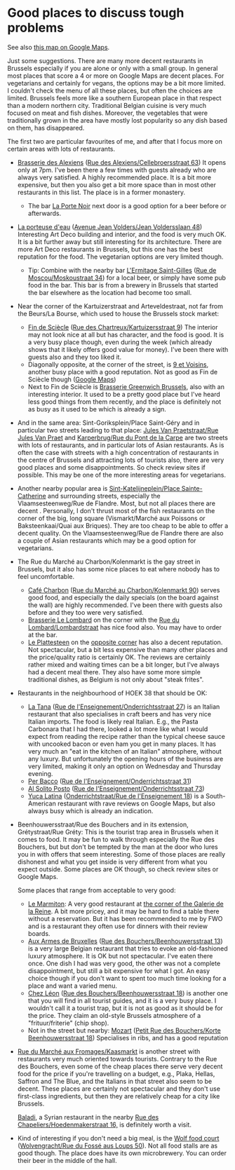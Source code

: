 # Good places to discuss tough problems

See also [this map on Google Maps](https://www.google.com/maps/d/u/0/edit?mid=1CHURBGrKZ8QyHro8hXZe70QjZ52bvI4&usp=sharing).

Just some suggestions. There are many more decent restaurants in Brussels especially
if you are alone or only with a small group. In general most places that score a 4 or more
on Google Maps are decent places. For vegetarians and certainly for vegans, the options may 
be a bit more limited. I couldn't check the menu of all these places, but often the choices
are limited. Brussels feels more like a southern European place in that respect than a modern
northern city. Traditional Belgian cuisine is very much focused on meat and fish dishes.
Moreover, the vegetables that were traditionally grown in the area have mostly lost popularity
so any dish based on them, has disappeared.

The first two are particular favourites of me, and after that I focus more on certain areas
with lots of restaurants.

-   [Brasserie des Alexiens](https://www.brasseriedesalexiens.be/) 
    ([Rue des Alexiens/Cellebroersstraat 63](https://maps.app.goo.gl/SdjPCkGM1oLWbBfE8))
    It opens only at 7pm. I've been there a few times with guests already who are always very satisfied.
    A highly recommended place. It is a bit more expensive, but then you also get a bit more space than in
    most other restaurants in this list. The place is in a former monastery.
    -   The bar [La Porte Noir](https://www.laportenoire.be/) next door is a good option for a beer before or afterwards.
  
-   [La porteuse d'eau](https://laporteuse.eu/en) 
    ([Avenue Jean Volders/Jean Voldersslaan 48](https://maps.app.goo.gl/7UhCW9KhghWZ6x4Y7))
    Interesting Art Deco building and interior, and the food is very much OK. It is a bit further away
    but still interesting for its architecture. There are more Art Deco restaurants in Brussels,
    but this one has the best reputation for the food. The vegetarian options are very limited though.
    -    Tip: Combine with the nearby bar [L'Ermitage Saint-Gilles](https://ermitagesaintgilles.be/) 
         ([Rue de Moscou/Moskoustraat 34](https://maps.app.goo.gl/rdehVg3gKfcP9EqP6)) for a local beer,
         or simply have some pub food in the bar.
         This bar is from a brewery in Brussels that started the bar elsewhere as the location had become too small.

-   Near the corner of the Kartuizerstraat and Arteveldestraat, not far from the Beurs/La Bourse,
    which used to house the Brussels stock market:
    -   [Fin de Sciècle](http://www.findesiecle.be/) ([Rue des Chartreux/Kartuizersstraat 9](https://maps.app.goo.gl/reHiRYPZX2uTwBYX9))
        The interior may not look nice at all but has character, and the food is good.
        It is a very busy place though, even during the week (which already shows that it likely 
        offers good value for money). I've been there with guests also and they too liked it.
    -   Diagonally opposite, at the corner of the street, is
        [9 et Voisins](https://9-et-voisins.be/), another busy place with a good reputation.
        Not as good as Fin de Sciècle though
        ([Google Maps](https://maps.app.goo.gl/SE1fVfLuHJ4Az9SdA))
    -   Next to Fin de Sciècle is [Brasserie Greenwich Brussels](https://maps.app.goo.gl/PygkK1Y7W8D6Uh9N8),
        also with an interesting interior. It used to be a pretty good place but I've heard less good
        things from them recently, and the place is definitely not as busy as it used to be which
        is already a sign.

-   And in the same area: Sint-Goriksplein/Place Saint-Géry and in particular two streets leading to that
    place: [Jules Van Praetstraat/Rue Jules Van Praet](https://maps.app.goo.gl/fA2X61x2BhFuN4Cx6)
    and [Karperbrug/Rue du Pont de la Carpe](https://maps.app.goo.gl/pDCpJ9DZoAmUc5kY7)
    are two streets with lots of restaurants, and in particular lots of Asian restaurants.
    As is often the case with streets with a high concentration of restaurants in the centre of Brussels and
    attracting lots of tourists also, there are very good places and some disappointments. So check 
    review sites if possible. This may be one of the more interesting areas for vegetarians.

-   Another nearby popular area is [Sint-Katelijneplein/Place Sainte-Catherine](https://maps.app.goo.gl/5RZjhKwTZUufEfvH6)
    and surrounding streets, especially the Vlaamsesteenweg/Rue de Flandre.
    Most, but not all places there are decent . Personally, I don't thrust most of the fish restaurants
    on the corner of the big, long square (Vismarkt/Marché aux Poissons or Baksteenkaai/Quai aux Briques).
    They are too cheap to be able to offer a decent quality.
    On the Vlaamsesteenweg/Rue de Flandre there are also a couple of Asian restaurants which
    may be a good option for vegetarians.

-   The Rue du Marché au Charbon/Kolenmarkt is the gay street in Brussels, but it also has some nice places to eat
    where nobody has to feel uncomfortable. 
    -   [Café Charbon](http://www.cafecharbon.be/) ([Rue du Marché au Charbon/Kolenmarkt 90](https://maps.app.goo.gl/YX6RVyfhxXSJedGS9))
        serves good food, and especially the daily specials (on the board against the wall) 
        are highly recommended. I've been there with guests also before and they too were
        very satisfied.
    -   [Brasserie Le Lombard](https://www.lelombard.eu/) on the
        corner with the [Rue du Lombard/Lombardstraat](https://maps.app.goo.gl/FvU68Y8aNcaks35g7) has nice food also. 
        You may have to order at the bar.
    -   [Le Plattesteen](https://www.facebook.com/pages/Le-Plattesteen/164972750182270) on the 
        [opposite corner](https://maps.app.goo.gl/Xka8ff5g37uQL8LX8)
        has also a decent reputation. Not spectacular, but a bit less expensive than many other places
        and the price/quality ratio is certainly OK. The reviews are certainly rather mixed and waiting times
        can be a bit longer, but I've always had a decent meal there. They also have some more simple traditional
        dishes, as Belgium is not only about "steak frites".

-   Restaurants in the neighbourhood of HOEK 38 that should be OK:
    -    [La Tana](https://latana.be/) ([Rue de l'Enseignement/Onderrichtsstraat 27](https://maps.app.goo.gl/3hTHvv5gqHhAYLrLA)) 
         is an Italian restaurant
         that also specialises in craft beers and has very nice Italian imports. The food is likely real
         Italian. E.g., the Pasta Carbonara that I had there, looked a lot more like what I would expect
         from reading the recipe rather than the typical cheese sauce with uncooked bacon or even ham 
         you get in many places. It has very much an "eat in the kitchen of an Italian" atmosphere, without
         any luxury. But unfortunately the opening hours of the business are very limited, making it only 
         an option on Wednesday and Thursday evening.
    -    [Per Bacco](https://www.perbacco-bruxelles.be/) ([Rue de l'Enseignement/Onderrichtsstraat 31](https://maps.app.goo.gl/SZtgaoDjqo2FecRcA))
    -    [Al Solito Posto](https://alsolitoposto.be/) ([Rue de l'Enseignement/Onderrichtsstraat 73](https://maps.app.goo.gl/8oFGwqAdHnqwKror8))
    -    [Yuca Latina](https://yucalatina.be/) 
         ([Onderrichtstraat/Rue de l'Enseignement 18](https://maps.app.goo.gl/mdkoTwKP9qXXfNuu8))
         is a South-American restaurant with rave reviews on Google Maps, but also always busy which
         is already an indication.

-   Beenhouwersstraat/Rue des Bouchers and in its extension, Grétystraat/Rue Gréty: This is the tourist trap
    area in Brussels when it comes to food. It may be fun to walk through especially the Rue des Bouchers,
    but but don't be tempted by the man at the door who lures you in with offers that seem interesting.
    Some of those places are really dishonest and what you get inside is very different from what you
    expect outside. Some places are OK though, so check review sites or Google Maps.

    Some places that range from acceptable to very good:

    -   [Le Marmiton](https://lemarmiton.be/): A very good restaurant at 
        [the corner of the Galerie de la Reine](https://maps.app.goo.gl/FgvAAzGzwZBvuxH97).
        A bit more pricey, and it may be hard to find a table there without a reservation. But it has been
        recommended to me by FWO and is a restaurant they often use for dinners with their review boards.
    -   [Aux Armes de Bruxelles](https://auxarmesdebruxelles.com/en/home-2/) 
        ([Rue des Bouchers/Beenhouwersstraat 13](https://maps.app.goo.gl/1Qs7Tn8n452KrTd28)) 
        is a very large Belgian restaurant that tries to evoke an old-fashioned luxury atmosphere.
        It is OK but not spectacular. I've eaten there once. One dish I had was very good, the other
        was not a complete disappointment, but still a bit expensive for what I got. An easy choice though
        if you don't want to spent too much time looking for a place and want a varied menu.
    -   [Chez Léon](https://chezleon.be/en/the-menu/) 
        ([Rue des Bouchers/Beenhouwersstraat 18](https://maps.app.goo.gl/nL2hYByEVESajWtC8)) 
        is another one that you will find in all tourist guides, and it is a very busy place. 
        I wouldn't call it a tourist trap, but it is not as good as it should be for the price. 
        They claim an old-style Brussels atmosphere of a "frituur/friterie" (chip shop).
    -   Not in the street but nearby: [Mozart](https://mozart-resto.be/) 
        ([Petit Rue des Bouchers/Korte Beenhouwersstraat 18](https://maps.app.goo.gl/54wUSc3VFAqgVEiz7))
        Specialises in ribs, and has a good reputation

-   [Rue du Marché aux Fromages/Kaasmarkt](https://maps.app.goo.gl/b1akaEwhw4CEkyJE9) 
    is another street with restaurants very much oriented towards
    tourists. Contrary to the Rue des Bouchers, even some of the cheap places there serve very decent
    food for the price if you're travelling on a budget, e.g., Plaka, Hellas, Saffron and The Blue, 
    and the Italians in that street also seem to be decent. These places are certainly not spectacular
    and they don't use first-class ingredients, but then they are relatively cheap
    for a city like Brussels.

    [Baladi](https://maps.app.goo.gl/XW7s1Bc3z9VB9AX1A), a Syrian restaurant in the nearby 
    [Rue des Chapeliers/Hoedenmakerstraat 16,](https://maps.app.goo.gl/XW7s1Bc3z9VB9AX1A)
    is definitely worth a visit.

-   Kind of interesting if you don't need a big meal, is the 
    [Wolf food court](https://wolf.be/) ([Wolvengracht/Rue du Fossé aus Loups 50](https://maps.app.goo.gl/zHNTTg9A9wsSxYm79)).
    Not all food stalls are as good though. The place does have its own microbrewery.
    You can order their beer in the middle of the hall. 
